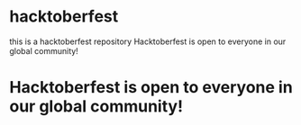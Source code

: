 # hacktoberfest
this is a hacktoberfest repository
Hacktoberfest is open to everyone in our global community!
<!Doctype html>
<html>
  <head>
    <title>Hacktoberfest</title>
  </head>
  <body>
    <h1>Hacktoberfest is open to everyone in our global community!</h1>
    </body>
  </html>
      
